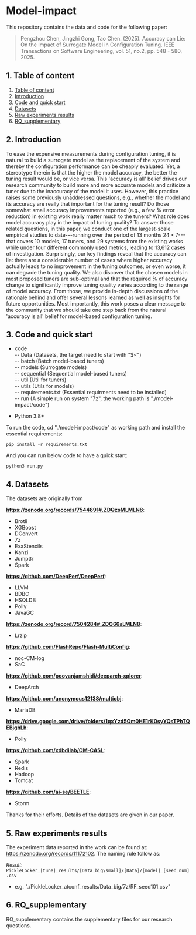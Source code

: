 
# Model-impact
This repository contains the data and code for the following paper: 
> Pengzhou Chen, Jingzhi Gong, Tao Chen. (2025). Accuracy can Lie: On the Impact of Surrogate Model in Configuration Tuning. IEEE Transactions on Software Engineering, vol. 51, no.2, pp. 548 - 580, 2025.

##  1. <a name='Tableofcontent'></a>Table of content
<!-- vscode-markdown-toc -->
1. [Table of content](#Tableofcontent)
2. [Introduction](#Introduction)
3. [Code and quick start](#Codeandquickstart)
4. [Datasets](#Datasets)
5. [Raw experiments results](#Rawexperimentsresults)
6. [RQ_supplementary](#RQ_supplementary)

<!-- vscode-markdown-toc-config
	numbering=true
	autoSave=true
	/vscode-markdown-toc-config -->
<!-- /vscode-markdown-toc -->

##  2. <a name='Introduction'></a>Introduction
To ease the expensive measurements during configuration tuning, it is natural to build a surrogate model as the replacement of the system and thereby the configuration performance can be cheaply evaluated. Yet, a stereotype therein is that the higher the model accuracy, the better the tuning result would be, or vice versa. This 'accuracy is all' belief drives our research community to build more and more accurate models and criticize a tuner due to the inaccuracy of the model it uses. However, this practice raises some previously unaddressed questions, e.g., whether the model and its accuracy are really that important for the tuning result? Do those somewhat small accuracy improvements reported (e.g., a few \% error reduction) in existing work really matter much to the tuners? What role does model accuracy play in the impact of tuning quality? To answer those related questions, in this paper, we conduct one of the largest-scale empirical studies to date---running over the period of 13 months $24\times7$---that covers 10 models, 17 tuners, and 29 systems from the existing works while under four different commonly used metrics, leading to 13,612 cases of investigation. Surprisingly, our key findings reveal that the accuracy can lie: there are a considerable number of cases where higher accuracy actually leads to no improvement in the tuning outcomes, or even worse, it can degrade the tuning quality. We also discover that the chosen models in most proposed tuners are sub-optimal and that the required \% of accuracy change to significantly improve tuning quality varies according to the range of model accuracy. From those, we provide in-depth discussions of the rationale behind and offer several lessons learned as well as insights for future opportunities. Most importantly, this work poses a clear message to the community that we should take one step back from the natural 'accuracy is all' belief for model-based configuration tuning.

##  3. <a name='Codeandquickstart'></a>Code and quick start
* code <br>
   -- Data (Datasets, the target need to start with "$<")<br>
   -- batch (Batch model-based tuners) <br>
   -- models (Surrogate models)<br>
   -- sequential (Sequential model-based tuners)<br>
   -- util (Util for tuners)<br>
   -- utils (Utils for models)<br>
   -- requirements.txt (Essential requirments need to be installed) <br>
   -- run (A simple run on system "7z", the working path is "./model-impact/code")

* Python 3.8+

To run the code, cd "./model-impact/code" as working path and install the essential requirements: 
```
pip install -r requirements.txt
```
And you can run below code to have a quick start:
```
python3 run.py
```


##  4. <a name='Datasets'></a>Datasets
The datasets are originally from 

**https://zenodo.org/records/7544891#.ZDQzsMLMLN8**:
   - Brotli
   - XGBoost
   - DConvert
   - 7z
   - ExaStencils
   - Kanzi
   - Jump3r
   - Spark
     
**https://github.com/DeepPerf/DeepPerf**:
   - LLVM
   - BDBC
   - HSQLDB
   - Polly
   - JavaGC
     
**https://zenodo.org/record/7504284#.ZDQ66sLMLN8**:
   - Lrzip
     
**https://github.com/FlashRepo/Flash-MultiConfig**:
   - noc-CM-log
   - SaC
     
**https://github.com/pooyanjamshidi/deeparch-xplorer**:
   - DeepArch
     
**https://github.com/anonymous12138/multiobj**:
   - MariaDB
     
**https://drive.google.com/drive/folders/1qxYzd5Om0HE1rK0syYQsTPhTQEBjghLh**:
   - Polly
     
**https://github.com/xdbdilab/CM-CASL**:
   - Spark
   - Redis
   - Hadoop
   - Tomcat
     
**https://github.com/ai-se/BEETLE**:
   - Storm

Thanks for their efforts. Details of the datasets are given in our paper.

##  5. <a name='Rawexperimentsresults'></a>Raw experiments results

The experiment data reported in the work can be found at: https://zenodo.org/records/11172102. The naming rule follow as: <br>


*Result*: `PickleLocker_[tune]_results/[Data_big\small]/[Data]/[model]_[seed_num].csv`  <br>
- e.g. "./PickleLocker_atconf_results/Data_big/7z/RF_seed101.csv"<br>

<!-- *Model*: `PickleLocker\_[tuner]\_results/[Data_big\small]/[Data]/[model]\_[seed_num]\_[step_num].p`  <br>
- e.g. "./PickleLocker_atconf_models/Data_big/7z/GP_seed101_step20.p"<br> -->


##  6. <a name='RQ_supplementary'></a>RQ_supplementary
RQ_supplementary contains the supplementary files for our research questions.
